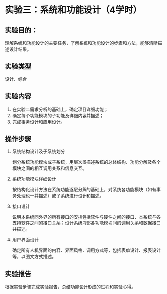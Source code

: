 # 实验三：系统和功能设计（4学时）

## 实验目的：

理解系统和功能设计的主要任务，了解系统和功能设计的步骤和方法，能够清晰描述设计结果。

## 实验类型

设计、综合

## 实验内容

1.	在实验二需求分析的基础上，确定项目详细功能；
2.	确定每个功能模块的子功能及详细内容并描述；
3.	完成事务设计和应用设计。

## 操作步骤

1. 系统结构设计及子系统划分

   划分系统功能模块或子系统，用层次图描述系统的总体结构、功能分解及各个模块之间的相互调用关系和信息交互。

2. 系统功能模块详细设计

   按结构化设计方法在系统功能逐层分解的基础上，对系统各功能模块（如有事务处理也一并描述）或子系统进行设计和描述。

3. 接口设计

   说明本系统同外界的所有接口的安排包括软件与硬件之间的接口、本系统与各支持软件之间的接口关系；设计系统内部各功能模块间的调用关系和数据接口并描述。

4. 用户界面设计

   确定所有人机界面的内容、界面风格、调用方式等，包括表单设计、报表设计等，以图文方式描述。

## 实验报告

根据实验步骤完成实验报告，总结功能设计形成的过程和实验心得。